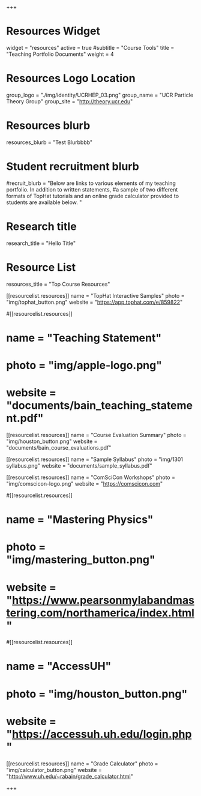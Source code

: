 +++
# Resources Widget
widget = "resources"
active = true
#subtitle = "Course Tools"
title = "Teaching Portfolio Documents"
weight = 4

# Resources Logo Location
group_logo = "./img/identity/UCRHEP_03.png"
group_name = "UCR Particle Theory Group"
group_site = "http://theory.ucr.edu"

# Resources blurb
resources_blurb = "Test Blurbbbb"

# Student recruitment blurb
#recruit_blurb = "Below are links to various elements of my teaching portfolio. In addition to written statements,
#a sample of two different formats of TopHat tutorials and an online grade calculator provided to students are available below. "

# Research title
research_title = "Hello Title"

# Resource List
resources_title = "Top Course Resources"

[[resourcelist.resources]]
  name = "TopHat Interactive Samples"
  photo = "img/tophat_button.png"
  website = "https://app.tophat.com/e/859822"

#[[resourcelist.resources]]
#    name = "Teaching Statement"
#    photo = "img/apple-logo.png"
#    website = "documents/bain_teaching_statement.pdf"

[[resourcelist.resources]]
    name = "Course Evaluation Summary"
    photo = "img/houston_button.png"
    website = "documents/bain_course_evaluations.pdf"

[[resourcelist.resources]]
    name = "Sample Syllabus"
    photo = "img/1301 syllabus.png"
    website = "documents/sample_syllabus.pdf"

[[resourcelist.resources]]
    name = "ComSciCon Workshops"
    photo = "img/comscicon-logo.png"
    website = "https://comscicon.com"



#[[resourcelist.resources]]
#  name = "Mastering Physics"
#  photo = "img/mastering_button.png"
#  website = "https://www.pearsonmylabandmastering.com/northamerica/index.html"

#[[resourcelist.resources]]
#  name = "AccessUH"
#  photo = "img/houston_button.png"
#  website = "https://accessuh.uh.edu/login.php"

[[resourcelist.resources]]
  name = "Grade Calculator"
  photo = "img/calculator_button.png"
  website = "http://www.uh.edu/~rabain/grade_calculator.html"


+++
